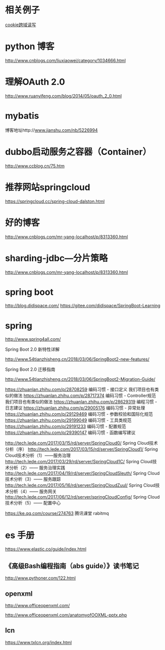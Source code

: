
# 相关例子
[cookie跨域读写](https://github.com/csy512889371/learnDoc/tree/master/sso-cookie)


# python 博客
http://www.cnblogs.com/liuxiaowei/category/1034666.html



# 理解OAuth 2.0

http://www.ruanyifeng.com/blog/2014/05/oauth_2_0.html



# mybatis 

博客地址http://www.jianshu.com/nb/5226994

# dubbo启动服务之容器（Container）

http://www.ccblog.cn/75.htm

#  推荐网站springcloud
https://springcloud.cc/spring-cloud-dalston.html

# 好的博客

http://www.cnblogs.com/mr-yang-localhost/p/8313360.html


# sharding-jdbc—分片策略
http://www.cnblogs.com/mr-yang-localhost/p/8313360.html

# spring boot

http://blog.didispace.com/
https://gitee.com/didispace/SpringBoot-Learning

# spring 

http://www.spring4all.com/


Spring Boot 2.0 新特性详解 

http://www.54tianzhisheng.cn/2018/03/06/SpringBoot2-new-features/

Spring Boot 2.0 迁移指南

http://www.54tianzhisheng.cn/2018/03/06/SpringBoot2-Migration-Guide/


https://zhuanlan.zhihu.com/p/28708259 编码习惯 - 接口定义 我们项目也有类似的做法
https://zhuanlan.zhihu.com/p/28717374 编码习惯 - Controller规范 我们项目也有类似的做法
https://zhuanlan.zhihu.com/p/28629319 编程习惯 - 日志建议
https://zhuanlan.zhihu.com/p/29005176 编码习惯 - 异常处理
https://zhuanlan.zhihu.com/p/29129469 编码习惯 - 参数校验和国际化规范
https://zhuanlan.zhihu.com/p/29199049 编码习惯 - 工具类规范
https://zhuanlan.zhihu.com/p/29191233 编码习惯 - 配置规范
https://zhuanlan.zhihu.com/p/29390147 编码习惯 - 函数编写建议


http://tech.lede.com/2017/03/15/rd/server/SpringCloud0/ Spring Cloud技术分析（序）
http://tech.lede.com/2017/03/15/rd/server/SpringCloud1/ Spring Cloud技术分析（1）——服务治理
http://tech.lede.com/2017/03/29/rd/server/SpringCloud1C/ Spring Cloud技术分析（2）—— 服务治理实践
http://tech.lede.com/2017/04/19/rd/server/SpringCloudSleuth/ Spring Cloud技术分析（3）—— 服务跟踪
http://tech.lede.com/2017/05/16/rd/server/SpringCloudZuul/ Spring Cloud技术分析（4）—— 服务网关
http://tech.lede.com/2017/06/12/rd/server/springCloudConfig/ Spring Cloud技术分析（5）—— 配置中心


https://ke.qq.com/course/274763 腾讯课堂 rabitmq

# es 手册

https://www.elastic.co/guide/index.html

## 《高级Bash编程指南（abs guide）》读书笔记
http://www.pythoner.com/122.html


## openxml

http://www.officeopenxml.com/

http://www.officeopenxml.com/anatomyofOOXML-pptx.php

## lcn

https://www.txlcn.org/index.html




